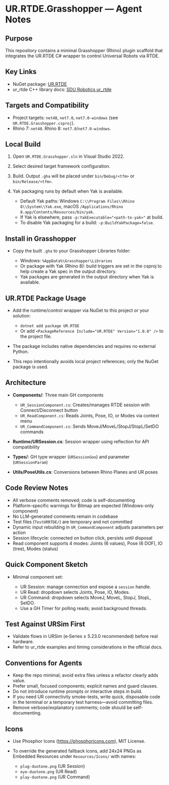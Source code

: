 UR.RTDE.Grasshopper — Agent Notes
=================================

Purpose
-------

This repository contains a minimal Grasshopper (Rhino) plugin scaffold that integrates the UR.RTDE C# wrapper to control Universal Robots via RTDE.

Key Links
---------

- NuGet package: [UR.RTDE](https://www.nuget.org/packages/UR.RTDE/)
- ur_rtde C++ library docs: [SDU Robotics ur_rtde](https://sdurobotics.gitlab.io/ur_rtde/)

Targets and Compatibility
-------------------------

- Project targets: `net48`, `net7.0`, `net7.0-windows` (see `UR.RTDE.Grasshopper.csproj`).
- Rhino 7: `net48`. Rhino 8: `net7.0`/`net7.0-windows`.

Local Build
-----------

1. Open `UR.RTDE.Grasshopper.sln` in Visual Studio 2022.
2. Select desired target framework configuration.
3. Build. Output `.gha` will be placed under `bin/Debug/<tfm>` or `bin/Release/<tfm>`.
4. Yak packaging runs by default when Yak is available.

   - Default Yak paths: Windows `C:\\Program Files\\Rhino 8\\System\\Yak.exe`, macOS `/Applications/Rhino 8.app/Contents/Resources/bin/yak`.
   - If Yak is elsewhere, pass `-p:YakExecutable="<path-to-yak>"` at build.
   - To disable Yak packaging for a build: `-p:BuildYakPackage=false`.

Install in Grasshopper
----------------------

- Copy the built `.gha` to your Grasshopper Libraries folder:

  - Windows: `%AppData%\Grasshopper\Libraries`
  - Or package with Yak (Rhino 8): build triggers are set in the csproj to help create a Yak spec in the output directory.
  - Yak packages are generated in the output directory when Yak is available.

UR.RTDE Package Usage
---------------------

- Add the runtime/control wrapper via NuGet to this project or your solution:

  - `dotnet add package UR.RTDE`
  - Or add `<PackageReference Include="UR.RTDE" Version="1.0.0" />` to the project file.

- The package includes native dependencies and requires no external Python.
- This repo intentionally avoids local project references; only the NuGet package is used.

Architecture
------------

- **Components/**: Three main GH components

  - `UR_SessionComponent.cs`: Creates/manages RTDE session with Connect/Disconnect button
  - `UR_ReadComponent.cs`: Reads Joints, Pose, IO, or Modes via context menu
  - `UR_CommandComponent.cs`: Sends MoveJ/MoveL/StopJ/StopL/SetDO commands

- **Runtime/URSession.cs**: Session wrapper using reflection for API compatibility
- **Types/**: GH type wrapper (`URSessionGoo`) and parameter (`URSessionParam`)
- **Utils/PoseUtils.cs**: Conversions between Rhino Planes and UR poses

Code Review Notes
----------------

- All verbose comments removed; code is self-documenting
- Platform-specific warnings for Bitmap are expected (Windows-only component)
- No LLM-generated comments remain in codebase
- Test files (`TestURRTDE/`) are temporary and not committed
- Dynamic input rebuilding in `UR_CommandComponent` adjusts parameters per action
- Session lifecycle: connected on button click, persists until disposal
- Read component supports 4 modes: Joints (6 values), Pose (6 DOF), IO (tree), Modes (status)

Quick Component Sketch
----------------------

- Minimal component set:

  - UR Session: manage connection and expose a `session` handle.
  - UR Read: dropdown selects Joints, Pose, IO, Modes.
  - UR Command: dropdown selects MoveJ, MoveL, StopJ, StopL, SetDO.
  - Use a GH Timer for polling reads; avoid background threads.

Test Against URSim First
------------------------

- Validate flows in URSim (e‑Series ≥ 5.23.0 recommended) before real hardware.
- Refer to ur_rtde examples and timing considerations in the official docs.

Conventions for Agents
----------------------

- Keep the repo minimal; avoid extra files unless a refactor clearly adds value.
- Prefer small, focused components; explicit names and guard clauses.
- Do not introduce runtime prompts or interactive steps in build.
- If you need UR connectivity smoke-tests, write quick, disposable code in the terminal or a temporary test harness—avoid committing files.
- Remove verbose/explanatory comments; code should be self-documenting.

Icons
-----

- Use Phosphor Icons (<https://phosphoricons.com>), MIT License.
- To override the generated fallback icons, add 24x24 PNGs as Embedded Resources under `Resources/Icons/` with names:

  - `plug-duotone.png` (UR Session)
  - `eye-duotone.png` (UR Read)
  - `play-duotone.png` (UR Command)